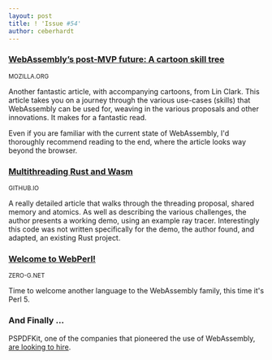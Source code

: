 ```yaml
---
layout: post
title: ! 'Issue #54'
author: ceberhardt
---
```


### [WebAssembly’s post-MVP future: A cartoon skill tree](https://hacks.mozilla.org/2018/10/webassemblys-post-mvp-future/)

<small>MOZILLA.ORG</small>

Another fantastic article, with accompanying cartoons, from Lin Clark. This article takes you on a journey through the various use-cases (skills) that WebAssembly can be used for, weaving in the various proposals and other innovations. It makes for a fantastic read.

Even if you are familiar with the current state of WebAssembly, I'd thoroughly recommend reading to the end, where the article looks way beyond the browser.
 
### [Multithreading Rust and Wasm](https://rustwasm.github.io/2018/10/24/multithreading-rust-and-wasm.html)

<small>GITHUB.IO</small>

A really detailed article that walks through the threading proposal, shared memory and atomics. As well as describing the various challenges, the author presents a working demo, using an example ray tracer. Interestingly this code was not written specifically for the demo, the author found, and adapted, an existing Rust project.

### [Welcome to WebPerl!](https://webperl.zero-g.net/)

<small>ZERO-G.NET</small>

Time to welcome another language to the WebAssembly family, this time it's Perl 5.

### And Finally ...

PSPDFKit, one of the companies that pioneered the use of WebAssembly, [are looking to hire](https://remote.jobs/programming/8259/).